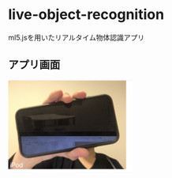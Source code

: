 # live-object-recognition
ml5.jsを用いたリアルタイム物体認識アプリ


## アプリ画面
<img src="images/result.png" width=50%>
